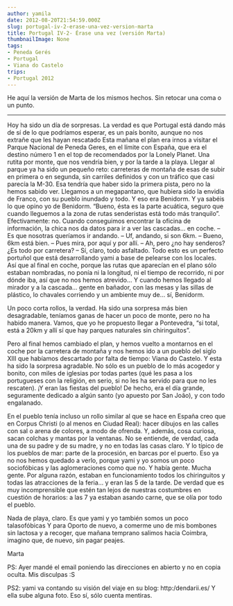 ```yaml
---
author: yamila
date: 2012-08-20T21:54:59.000Z
slug: portugal-iv-2-erase-una-vez-version-marta
title: Portugal IV-2- Érase una vez (versión Marta)
thumbnailImage: None
tags:
- Peneda Gerés
- Portugal
- Viana do Castelo
trips:
- Portugal 2012
---
```



He aquí la versión de Marta de los mismos hechos. Sin retocar una coma o un punto.

*************************************************************************************************

Hoy ha sido un día de sorpresas. La verdad es que Portugal está dando más de sí de lo que podríamos esperar, es un país bonito, aunque no nos extrañe que les hayan rescatado
Esta mañana el plan era irnos a visitar el Parque Nacional de Peneda Geres, en el límite con España, que era el destino número 1 en el top de recomendados por la Lonely Planet. Una rutita por monte, que nos vendría bien, y por la tarde a la playa. Llegar al parque ya ha sido un pequeño reto: carreteras de montaña de esas de subir en primera o en segunda, sin carriles definidos y con un tráfico que casi parecía la M-30. Esa tendría que haber sido la primera pista, pero no la hemos sabido ver. Llegamos a un megapantano, que hubiera sido la envidia de Franco, con su pueblo inundado y todo. Y eso era Benidorm. Y ya sabéis lo que opino yo de Benidorm. “Bueno, ésta es la parte acuática, seguro que cuando lleguemos a la zona de rutas senderistas está todo más tranquilo”. Efectivamente: no. Cuando conseguimos encontrar la oficina de información, la chica nos da datos para ir a ver las cascadas… en coche.
 – Es que nosotras queríamos ir andando.
 – Uf, andando, si son 6km.
 – Bueno, 6km está bien.
 – Pues mira, por aquí y por allí.
 – Ah, pero ¿no hay senderos? ¿Es todo por carretera?
 – Sí, claro, todo asfaltado.
 Todo esto es un perfecto portuñol que está desarrollando yami a base de pelearse con los locales. Así que al final en coche, porque las rutas que aparecían en el plano sólo estaban nombradas, no ponía ni la longitud, ni el tiempo de recorrido, ni por dónde iba, así que no nos hemos atrevido… Y cuando hemos llegado al mirador y a la cascada… gente en bañador, con las mesas y las sillas de plástico, lo chavales corriendo y un ambiente muy de… sí, Benidorm.

Un poco corta rollos, la verdad. Ha sido una sorpresa más bien desagradable, teníamos ganas de hacer un poco de monte, pero no ha habido manera. Vamos, que yo he propuesto llegar a Pontevedra, “si total, está a 20km y allí sí que hay parques naturales sin chiringuitos”.

Pero al final hemos cambiado el plan, y hemos vuelto a montarnos en el coche por la carretera de montaña y nos hemos ido a un pueblo del siglo XIII que habíamos descartado por falta de tiempo: Viana do Castelo. Y esta ha sido la sorpresa agradable. No sólo es un pueblo de lo más acogedor y bonito, con miles de iglesias por todas partes (qué les pasa a los portugueses con la religión, en serio, si no les ha servido para que no les rescaten). ¡Y eran las fiestas del pueblo! De hecho, era el día grande, seguramente dedicado a algún santo (yo apuesto por San João), y con todo engalanado.

En el pueblo tenía incluso un rollo similar al que se hace en España creo que en Corpus Christi (o al menos en Ciudad Real): hacer dibujos en las calles con sal o arena de colores, a modo de ofrenda. Y, además, cosa curiosa, sacan colchas y mantas por la ventanas. No se entiende, de verdad, cada una de su padre y de su madre, y no en todas las casas claro. Y lo típico de los pueblos de mar: parte de la procesión, en barcas por el puerto. Eso ya no nos hemos quedado a verlo, porque yami y yo somos un poco sociofóbicas y las aglomeraciones como que no. Y había gente. Mucha gente. Por alguna razón, estaban en funcionamiento todos los chiringuitos y todas las atracciones de la feria… y eran las 5 de la tarde. De verdad que es muy incomprensible que estén tan lejos de nuestras costumbres en cuestión de horarios: a las 7 ya estaban asando carne, que se olía por todo el pueblo.

Nada de playa, claro. Es que yami y yo también somos un poco talasofóbicas
Y para Oporto de nuevo, a comerme uno de mis bombones sin lactosa y a recoger, que mañana temprano salimos hacia Coimbra, imagino que, de nuevo, sin pagar peajes.

Marta

PS: Ayer mandé el email poniendo las direcciones en abierto y no en copia oculta. Mis disculpas :S

PS2: yami va contando su visión del viaje en su blog: http:/dendarii.es/ Y ella sube alguna foto. Eso sí, sólo cuenta mentiras.


